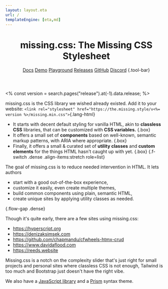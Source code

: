 ```yaml
---
layout: layout.eta
url: /
templateEngine: [eta,md]
---
```


<header>

# <span class=allcaps>missing<wbr>.css<v-h>:</v-h></span> <sub-title>The Missing CSS Stylesheet</sub-title>

<nav>

[Docs](/docs/) 
[Demo](/demos/) 
[Playground](/playground/) 
[Releases](/releases/) 
[GitHub](https://github.com/bigskysoftware/missing) 
[Discord](https://htmx.org/discord)
{.tool-bar}

</nav>

</header>

<main>

<% const version = search.pages("release").at(-1).data.release; %>

missing.css is the CSS library we wished already existed.
Add it to your website: `<link rel="stylesheet" href="https://the.missing.style/v<%= version %>/missing.min.css">`{.lang-html}

 * It starts with decent default styling for vanilla HTML, akin to **classless
   CSS** libraries, that can be customized with **CSS variables.** {.box}
 * It offers a small set of **components** based on well-known, semantic markup
   patterns, with ARIA where appropriate. {.box}
 * Finally, it offers a small & curated set of **utility classes** and **custom
   elements** for the things HTML hasn't caught up with yet. {.box}
{.f-switch .dense .align-items:stretch role=list}

The goal of missing.css is to reduce needed intervention in HTML. It lets
authors

 - start with a good out-of-the-box experience,
 - customize it easily, even create multiple themes,
 - build common components using plain, semantic HTML,
 - create unique sites by applying utility classes as needed.

{.flow-gap .dense}

Though it's quite early, there are a few sites using missing.css:

 - <https://hyperscript.org>
 - <https://denizaksimsek.com>
 - <https://github.com/chapmandu/cfwheels-htmx-crud>
 - <https://www.davidaflood.com>
 - <https://reeds.website>

Missing.css is a notch on the complexity slider
that's just right for small projects and personal sites
where classless CSS is not enough, Tailwind is too much
and Bootstrap just doesn't have the right vibe.

We also have a [JavaScript library](/docs/js) and a [Prism](https://prismjs.com) syntax theme.

</main>
